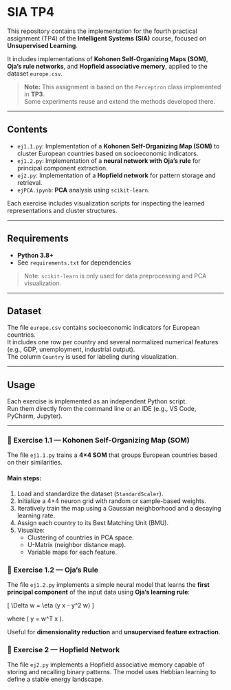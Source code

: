 # SIA TP4

This repository contains the implementation for the fourth practical assignment (TP4) of the **Intelligent Systems (SIA)** course, focused on **Unsupervised Learning**.  

It includes implementations of **Kohonen Self-Organizing Maps (SOM)**, **Oja’s rule networks**, and **Hopfield associative memory**, applied to the dataset `europe.csv`.

> **Note:** This assignment is based on the `Perceptron` class implemented in **TP3**.  
> Some experiments reuse and extend the methods developed there.

---

## Contents

- `ej1.1.py`: Implementation of a **Kohonen Self-Organizing Map (SOM)** to cluster European countries based on socioeconomic indicators.  
- `ej1.2.py`: Implementation of a **neural network with Oja’s rule** for principal component extraction.  
- `ej2.py`: Implementation of a **Hopfield network** for pattern storage and retrieval.
- `ejPCA.ipynb`: **PCA** analysis using `scikit-learn`.

Each exercise includes visualization scripts for inspecting the learned representations and cluster structures.

---

## Requirements

- **Python 3.8+**
- See `requirements.txt` for dependencies  

> Note: `scikit-learn` is only used for data preprocessing and PCA visualization.

---

## Dataset

The file `europe.csv` contains socioeconomic indicators for European countries.  
It includes one row per country and several normalized numerical features (e.g., GDP, unemployment, industrial output).  
The column `Country` is used for labeling during visualization.

---

## Usage

Each exercise is implemented as an independent Python script.  
Run them directly from the command line or an IDE (e.g., VS Code, PyCharm, Jupyter).

---

### 🧭 Exercise 1.1 — Kohonen Self-Organizing Map (SOM)

The file `ej1.1.py` trains a **4×4 SOM** that groups European countries based on their similarities.

#### Main steps:
1. Load and standardize the dataset (`StandardScaler`).
2. Initialize a 4×4 neuron grid with random or sample-based weights.
3. Iteratively train the map using a Gaussian neighborhood and a decaying learning rate.
4. Assign each country to its Best Matching Unit (BMU).
5. Visualize:
   - Clustering of countries in PCA space.
   - U-Matrix (neighbor distance map).
   - Variable maps for each feature.

### 🧮 Exercise 1.2 — Oja’s Rule

The file `ej1.2.py` implements a simple neural model that learns the **first principal component** of the input data using **Oja’s learning rule**:

\[
\Delta w = \eta (y x - y^2 w)
\]

where \( y = w^T x \).

Useful for **dimensionality reduction** and **unsupervised feature extraction**.

### 🧠 Exercise 2 — Hopfield Network

The file `ej2.py` implements a Hopfield associative memory capable of storing and recalling binary patterns.
The model uses Hebbian learning to define a stable energy landscape.
